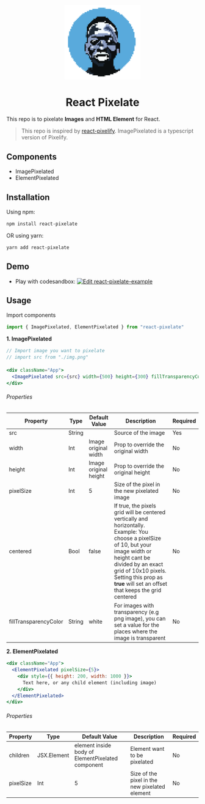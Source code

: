 
<p align="center">
  <a href="https://github.com/tonynguyenit18/react-pixelate#readme">
    <img width="200" src="./logo.png">
  </a>
</p>

<h1 align="center">React Pixelate</h1>

This repo is to pixelate **Images** and **HTML Element** for React.

> This repo is inspired by [react-pixelify](https://github.com/nikoferro/react-pixelify). ImagePixelated is a typescript version of Pixelify.

## Components

- ImagePixelated
- ElementPixelated

## Installation

Using npm:
```bash
npm install react-pixelate
```

OR using yarn:
```bash
yarn add react-pixelate
```

## Demo
* Play with codesandbox: 
[![Edit react-pixelate-example](https://codesandbox.io/static/img/play-codesandbox.svg)](https://codesandbox.io/s/react-pixelate-example-w80ew?fontsize=14&hidenavigation=1&theme=dark)
## Usage

Import components

```jsx
import { ImagePixelated, ElementPixelated } from "react-pixelate"
```

**1. ImagePixelated**

```jsx
// Import image you want to pixelate
// import src from "./img.png"

<div className="App">
  <ImagePixelated src={src} width={500} height={300} fillTransparencyColor={"grey"} />
</div>
```
###### Properties

Property             | Type   |Default Value|Description                               |Required
---------------------|--------|-------------|------------------------------------------|--------
src                  | String |             | Source of the image                       |Yes
width                | Int    | Image original width| Prop to override the original width| No
height               | Int    | Image original height| Prop to override the original height| No
pixelSize            | Int    | 5                     | Size of the pixel in the new pixelated image| No 
centered             | Bool   | false                 | If true, the pixels grid will be centered vertically and horizontally. Example: You choose a pixelSize of 10, but your image width or height cant be divided by an exact grid of 10x10 pixels. Setting this prop as **true** will set an offset that keeps the grid centered | No
fillTransparencyColor| String | white                 | For images with transparency (e.g png image), you can set a value for the places where the image is transparent| No  


**2. ElementPixelated**

```jsx
<div className="App">
  <ElementPixelated pixelSize={5}>
    <div style={{ height: 200, width: 1000 }}>
      Text here, or any child element (including image)
    </div>
  </ElementPixelated>
</div>
```

###### Properties

Property             | Type   |Default Value|Description                               |Required
---------------------|--------|-------------|------------------------------------------|--------
children             |  JSX.Element | element inside body of ElementPixelated component | Element want to be pixelated                       |No
pixelSize            | Int    | 5                     | Size of the pixel in the new pixelated element| No 
